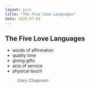 ```yaml
---
layout: post
title: "The Five Love Languages"
date: 2020-07-04
---
```



## The Five Love Languages

- words of affirmation
- quality time
- giving gifts
- acts of service
- physical touch

> _Gary Chapman_
